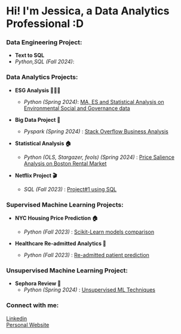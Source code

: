 # Hi! I'm Jessica, a Data Analytics Professional :D

### Data Engineering Project:
- <b> Text to SQL </b>
- *Python,SQL (Fall 2024)*:
### Data Analytics Projects:
- <b> ESG Analysis 👩🏻‍⚖️ </b>
  - *Python (Spring 2024)*: [MA, ES and Statistical Analysis on Environmental Social and Governance data](https://github.com/eshentong/operations-analysis)
- <b> Big Data Project 🐘</b>
  - *Pyspark (Spring 2024)* : [Stack Overflow Business Analysis](https://github.com/eshentong/pyspark)

- <b> Statistical Analysis 🏠</b>
  - *Python (OLS, Stargazer, feols) (Spring 2024)* : [Price Salience Analysis on Boston Rental Market](https://github.com/eshentong/BA830-Experiment/tree/main)

- <b>Netflix Project 🎬 </b>
  - *SQL (Fall 2023)* : [Project#1 using SQL](https://github.com/eshentong/AnalyticsProject-1/tree/main)

### Supervised Machine Learning Projects:

- <b> NYC Housing Price Prediction 🏠 </b>
  - *Python (Fall 2023)* : [Scikit-Learn models comparison](https://github.com/eshentong/NYC-HousingPricePrediction/tree/main)
 
- <b>Healthcare Re-admitted Analytics 🏥 </b>
  - *Python (Fall 2023)* : [Re-admitted patient prediction](https://github.com/eshentong/healthcare-readmission/tree/main)

### Unsupervised Machine Learning Project:
- <b> Sephora Review 💄 </b>
  - *Python (Spring 2024)* : [Unsupervised ML Techniques](https://github.com/eshentong/BA820-team/tree/main)

 ### Connect with me:
[Linkedin](https://www.linkedin.com/in/jessicatong1/)\
[Personal Website](https://jessicaeshentong.wixsite.com/portfolio)

